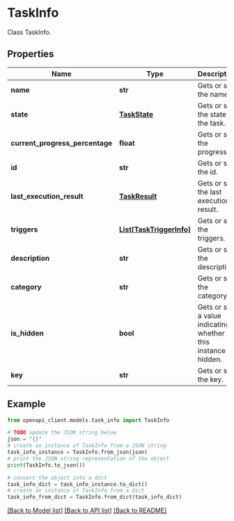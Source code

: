 # TaskInfo

Class TaskInfo.

## Properties

Name | Type | Description | Notes
------------ | ------------- | ------------- | -------------
**name** | **str** | Gets or sets the name. | [optional] 
**state** | [**TaskState**](TaskState.md) | Gets or sets the state of the task. | [optional] 
**current_progress_percentage** | **float** | Gets or sets the progress. | [optional] 
**id** | **str** | Gets or sets the id. | [optional] 
**last_execution_result** | [**TaskResult**](TaskResult.md) | Gets or sets the last execution result. | [optional] 
**triggers** | [**List[TaskTriggerInfo]**](TaskTriggerInfo.md) | Gets or sets the triggers. | [optional] 
**description** | **str** | Gets or sets the description. | [optional] 
**category** | **str** | Gets or sets the category. | [optional] 
**is_hidden** | **bool** | Gets or sets a value indicating whether this instance is hidden. | [optional] 
**key** | **str** | Gets or sets the key. | [optional] 

## Example

```python
from openapi_client.models.task_info import TaskInfo

# TODO update the JSON string below
json = "{}"
# create an instance of TaskInfo from a JSON string
task_info_instance = TaskInfo.from_json(json)
# print the JSON string representation of the object
print(TaskInfo.to_json())

# convert the object into a dict
task_info_dict = task_info_instance.to_dict()
# create an instance of TaskInfo from a dict
task_info_from_dict = TaskInfo.from_dict(task_info_dict)
```
[[Back to Model list]](../README.md#documentation-for-models) [[Back to API list]](../README.md#documentation-for-api-endpoints) [[Back to README]](../README.md)


